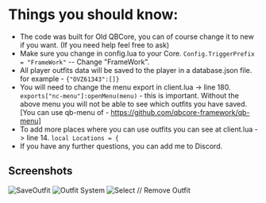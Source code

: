 # Things you should know:

* The code was built for Old QBCore, you can of course change it to new if you want. (If you need help feel free to ask)
* Make sure you change in config.lua to your Core. ```Config.TriggerPrefix = "FrameWork"``` -- Change "FrameWork".
* All player outfits data will be saved to the player in a database.json file. for example - ```{"OVZ61343":[]}```
* You will need to change the menu export in client.lua -> line 180. ```exports["nc-menu"]:openMenu(menu)``` - this is important. Without the above menu you will not be able to see which outfits you have saved. [You can use qb-menu of - https://github.com/qbcore-framework/qb-menu]
* To add more places where you can use outfits you can see at client.lua -> line 14. ```local Locations = {```
* If you have any further questions, you can add me to Discord.

## Screenshots
![SaveOutfit](https://cdn.discordapp.com/attachments/572849091067904042/946966984787132416/unknown.png)
![Outfit System](https://cdn.discordapp.com/attachments/572849091067904042/946967161740615770/unknown.png)
![Select // Remove Outfit](https://cdn.discordapp.com/attachments/572849091067904042/946967200357556234/unknown.png)

